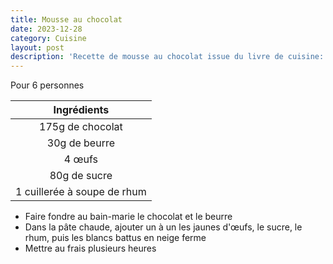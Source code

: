 ```yaml
---
title: Mousse au chocolat
date: 2023-12-28
category: Cuisine
layout: post
description: 'Recette de mousse au chocolat issue du livre de cuisine: encyclopédie culinaire du XX° siècle'
---
```


Pour 6 personnes

|         Ingrédients         |
| :-------------------------: |
|      175g de chocolat       |
|        30g de beurre        |
|           4 œufs            |
|        80g de sucre         |
| 1 cuillerée à soupe de rhum |

- Faire fondre au bain-marie le chocolat et le beurre
- Dans la pâte chaude, ajouter un à un les jaunes d'œufs, le sucre, le rhum, puis les blancs battus en neige ferme
- Mettre au frais plusieurs heures
